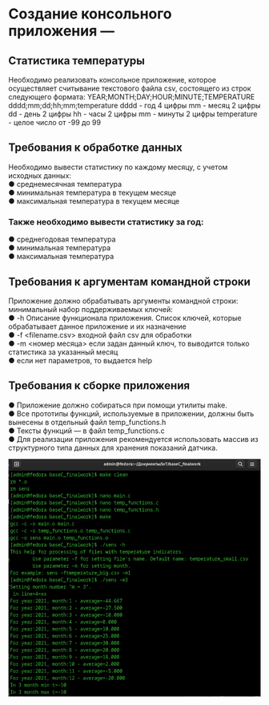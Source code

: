 # Создание консольного приложения —
## Статистика температуры
Необходимо реализовать консольное приложение, которое осуществляет
считывание текстового файла csv, состоящего из строк следующего формата:
YEAR;MONTH;DAY;HOUR;MINUTE;TEMPERATURE
dddd;mm;dd;hh;mm;temperature
dddd - год 4 цифры
mm - месяц 2 цифры
dd - день 2 цифры
hh - часы 2 цифры
mm - минуты 2 цифры
temperature - целое число от -99 до 99  
## Требования к обработке данных
Необходимо вывести статистику по каждому месяцу, с учетом исходных данных:  
● среднемесячная температура  
● минимальная температура в текущем месяце  
● максимальная температура в текущем месяце  
### Также необходимо вывести статистику за год:  
● среднегодовая температура  
● минимальная температура  
● максимальная температура
## Требования к аргументам командной строки
Приложение должно обрабатывать аргументы командной строки:
минимальный набор поддерживаемых ключей:  
● -h Описание функционала приложения. Список ключей, которые
обрабатывает данное приложение и их назначение  
● -f <filename.csv> входной файл csv для обработки  
● -m <номер месяца> если задан данный ключ, то выводится только статистика
за указанный месяц  
● если нет параметров, то выдается help  
## Требования к сборке приложения
● Приложение должно собираться при помощи утилиты make.  
● Все прототипы функций, используемые в приложении, должны быть
вынесены в отдельный файл temp_functions.h  
● Тексты функций — в файл temp_functions.c  
● Для реализации приложения рекомендуется использовать массив из
структурного типа данных для хранения показаний датчика.  

![img.png](img.png)

